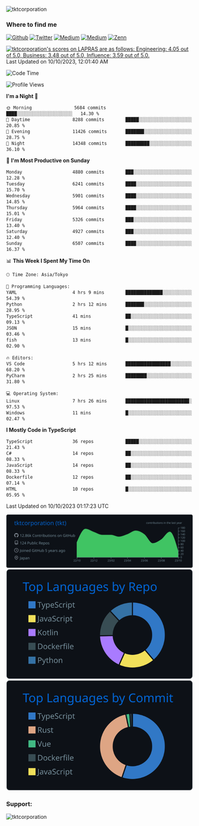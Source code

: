 <p align="left"> <img src="https://komarev.com/ghpvc/?username=tktcorporation&label=Profile%20views&color=0e75b6&style=flat" alt="tktcorporation" /> </p>

<h3>Where to find me</h3>
<p>
<a href="https://github.com/tktcorporation" target="_blank"><img alt="Github" src="https://img.shields.io/badge/GitHub-%2312100E.svg?&style=for-the-badge&logo=Github&logoColor=white" /></a>
<a href="https://twitter.com/tktcorporation" target="_blank"><img alt="Twitter" src="https://img.shields.io/badge/twitter-%231DA1F2.svg?&style=for-the-badge&logo=twitter&logoColor=white" /></a>
<a href="https://www.linkedin.com/in/tktcorporation" target="_blank"><img alt="Medium" src="https://img.shields.io/badge/linkdin-0a66c2.svg?&style=for-the-badge&logo=linkedin&logoColor=white" /></a>
<a href="https://qiita.com/tktcorporation" target="_blank"><img alt="Medium" src="https://img.shields.io/badge/qiita-55C500.svg?&style=for-the-badge&logo=qiita&logoColor=white" /></a>
<a href="https://zenn.dev/tktcorporation" target="_blank"><img alt="Zenn" src="https://img.shields.io/badge/Zenn-3EA8FF.svg?&style=for-the-badge&logo=Zenn&logoColor=white" /></a>
</p>

<!--START_SECTION:lapras-card-->
<p ><a href="https://lapras.com/public/tktcorporation" target="_blank" rel="noopener noreferrer"><img alt="tktcorporation's scores on LAPRAS are as follows: Engineering: 4.05 out of 5.0, Business: 3.48 out of 5.0, Influence: 3.59 out of 5.0." src="https://lapras-card-generator.vercel.app/api/svg?e=4.05&b=3.48&i=3.59&b1=%23232323&b2=%236d6d6d&i1=%23212121&i2=%23818181&l=en" width="300" ></a>  
Last Updated on 10/10/2023, 12:01:40 AM</p>
<!--END_SECTION:lapras-card-->
  
<!--START_SECTION:waka-->
![Code Time](http://img.shields.io/badge/Code%20Time-1%2C172%20hrs%2012%20mins-blue)

![Profile Views](http://img.shields.io/badge/Profile%20Views-0-blue)

**I'm a Night 🦉** 

```text
🌞 Morning                5684 commits        ████░░░░░░░░░░░░░░░░░░░░░   14.30 % 
🌆 Daytime                8288 commits        █████░░░░░░░░░░░░░░░░░░░░   20.85 % 
🌃 Evening                11426 commits       ███████░░░░░░░░░░░░░░░░░░   28.75 % 
🌙 Night                  14348 commits       █████████░░░░░░░░░░░░░░░░   36.10 % 
```
📅 **I'm Most Productive on Sunday** 

```text
Monday                   4880 commits        ███░░░░░░░░░░░░░░░░░░░░░░   12.28 % 
Tuesday                  6241 commits        ████░░░░░░░░░░░░░░░░░░░░░   15.70 % 
Wednesday                5901 commits        ████░░░░░░░░░░░░░░░░░░░░░   14.85 % 
Thursday                 5964 commits        ████░░░░░░░░░░░░░░░░░░░░░   15.01 % 
Friday                   5326 commits        ███░░░░░░░░░░░░░░░░░░░░░░   13.40 % 
Saturday                 4927 commits        ███░░░░░░░░░░░░░░░░░░░░░░   12.40 % 
Sunday                   6507 commits        ████░░░░░░░░░░░░░░░░░░░░░   16.37 % 
```


📊 **This Week I Spent My Time On** 

```text
🕑︎ Time Zone: Asia/Tokyo

💬 Programming Languages: 
YAML                     4 hrs 9 mins        ██████████████░░░░░░░░░░░   54.39 % 
Python                   2 hrs 12 mins       ███████░░░░░░░░░░░░░░░░░░   28.95 % 
TypeScript               41 mins             ██░░░░░░░░░░░░░░░░░░░░░░░   09.13 % 
JSON                     15 mins             █░░░░░░░░░░░░░░░░░░░░░░░░   03.46 % 
fish                     13 mins             █░░░░░░░░░░░░░░░░░░░░░░░░   02.90 % 

🔥 Editors: 
VS Code                  5 hrs 12 mins       █████████████████░░░░░░░░   68.20 % 
PyCharm                  2 hrs 25 mins       ████████░░░░░░░░░░░░░░░░░   31.80 % 

💻 Operating System: 
Linux                    7 hrs 26 mins       ████████████████████████░   97.53 % 
Windows                  11 mins             █░░░░░░░░░░░░░░░░░░░░░░░░   02.47 % 
```

**I Mostly Code in TypeScript** 

```text
TypeScript               36 repos            █████░░░░░░░░░░░░░░░░░░░░   21.43 % 
C#                       14 repos            ██░░░░░░░░░░░░░░░░░░░░░░░   08.33 % 
JavaScript               14 repos            ██░░░░░░░░░░░░░░░░░░░░░░░   08.33 % 
Dockerfile               12 repos            ██░░░░░░░░░░░░░░░░░░░░░░░   07.14 % 
HTML                     10 repos            █░░░░░░░░░░░░░░░░░░░░░░░░   05.95 % 
```




 Last Updated on 10/10/2023 01:17:23 UTC
<!--END_SECTION:waka-->

[![](https://raw.githubusercontent.com/tktcorporation/tktcorporation/master/profile-summary-card-output/github_dark/0-profile-details.svg)](https://github.com/vn7n24fzkq/github-profile-summary-cards)
[![](https://raw.githubusercontent.com/tktcorporation/tktcorporation/master/profile-summary-card-output/github_dark/1-repos-per-language.svg)](https://github.com/vn7n24fzkq/github-profile-summary-cards) [![](https://raw.githubusercontent.com/tktcorporation/tktcorporation/master/profile-summary-card-output/github_dark/2-most-commit-language.svg)](https://github.com/vn7n24fzkq/github-profile-summary-cards)

<h3 align="left">Support:</h3>
<p><a href="https://www.buymeacoffee.com/tktcorporation"> <img align="left" src="https://cdn.buymeacoffee.com/buttons/v2/default-yellow.png" height="50" width="210" alt="tktcorporation" /></a></p><br><br>
